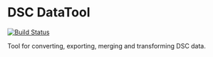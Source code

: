 # DSC DataTool

[![Build Status](https://travis-ci.org/DNS-OARC/dsc-datatool.svg?branch=develop)](https://travis-ci.org/DNS-OARC/dsc-datatool)

Tool for converting, exporting, merging and transforming DSC data.
